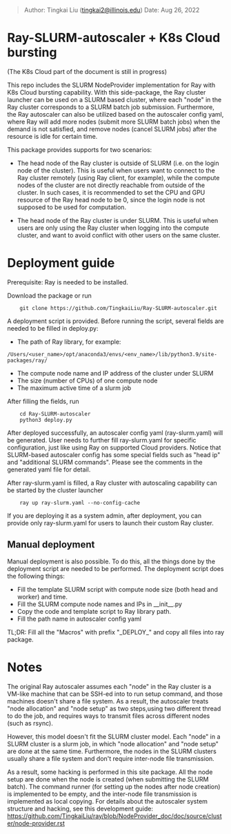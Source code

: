 

> Author: Tingkai Liu (tingkai2@illinois.edu)
> Date: Aug 26, 2022


# Ray-SLURM-autoscaler + K8s Cloud bursting

(The K8s Cloud part of the document is still in progress)

This repo includes the SLURM NodeProvider implementation for Ray with K8s Cloud bursting capability. With this side-package, the Ray cluster launcher can be used on a SLURM based cluster, where each "node" in the Ray cluster corresponds to a SLURM batch job submission. Furthermore, the Ray autoscaler can also be utilized based on the autoscaler config yaml, where Ray will add more nodes (submit more SLURM batch jobs) when the demand is not satisfied, and remove nodes (cancel SLURM jobs) after the resource is idle for certain time. 

This package provides supports for two scenarios:

- The head node of the Ray cluster is outside of SLURM (i.e. on the login node of the cluster). This is useful when users want to connect to the Ray cluster remotely (using Ray client, for example), while the compute nodes of the cluster are not directly reachable from outside of the cluster. In such cases, it is recommended to set the CPU and GPU resource of the Ray head node to be 0, since the login node is not supposed to be used for computation. 

- The head node of the Ray cluster is under SLURM. This is useful when users are only using the Ray cluster when logging into the compute cluster, and want to avoid conflict with other users on the same cluster.  

# Deployment guide

Prerequisite: Ray is needed to be installed. 

Download the package or run 

```
    git clone https://github.com/TingkaiLiu/Ray-SLURM-autoscaler.git
```

A deployment script is provided. Before running the script, several fields are needed to be filled in deploy.py:

- The path of Ray library, for example:

`
/Users/<user_name>/opt/anaconda3/envs/<env_name>/lib/python3.9/site-packages/ray/
`

- The compute node name and IP address of the cluster under SLURM
- The size (number of CPUs) of one compute node
- The maximum active time of a slurm job

After filling the fields, run 

```
    cd Ray-SLURM-autoscaler
    python3 deploy.py
```

After deployed successfully, an autoscaler config yaml (ray-slurm.yaml) will be generated. User needs to further fill ray-slurm.yaml for specific configuration, just like using Ray on supported Cloud providers. Notice that SLURM-based autoscaler config has some special fields such as "head ip" and "additional SLURM commands". Please see the comments in the generated yaml file for detail. 

After ray-slurm.yaml is filled, a Ray cluster with autoscaling capability can be started by the cluster launcher 

```
    ray up ray-slurm.yaml --no-config-cache
```

If you are deploying it as a system admin, after deployment, you can provide only ray-slurm.yaml for users to launch their custom Ray cluster. 

## Manual deployment

Manual deployment is also possible. To do this, all the things done by the deployment script are needed to be performed. The deployment script does the following things:

- Fill the template SLURM script with compute node size (both head and worker) and time. 
- Fill the SLURM compute node names and IPs in \_\_init\_\_.py
- Copy the code and template script to Ray library path. 
- Fill the path name in autoscaler config yaml

TL;DR: Fill all the "Macros" with prefix "\_DEPLOY\_" and copy all files into ray package.

# Notes
The original Ray autoscaler assumes each "node" in the Ray cluster is a VM-like machine that can be SSH-ed into to run setup command, and those machines doesn't share a file system. As a result, the autoscaler treats "node allocation" and "node setup" as two steps,using two different thread to do the job, and requires ways to transmit files across different nodes (such as rsync). 

However, this model doesn't fit the SLURM cluster model. Each "node" in a SLURM cluster is a slurm job, in which "node allocation" and "node setup" are done at the same time. Furthermore, the nodes in the SLURM clusters usually share a file system and don't require inter-node file transmission. 

As a result, some hacking is performed in this site package. All the node setup are done when the node is created (when submitting the SLURM batch). The command runner (for setting up the nodes after node creation) is implemented to be empty, and the inter-node file transmission is implemented as local copying. For details about the autoscaler system structure and hacking, see this development guide: https://github.com/TingkaiLiu/ray/blob/NodeProvider_doc/doc/source/cluster/node-provider.rst

